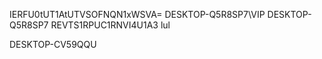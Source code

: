 IERFU0tUT1AtUTVSOFNQN1xWSVA=
DESKTOP-Q5R8SP7\VIP
DESKTOP-Q5R8SP7
REVTS1RPUC1RNVI4U1A3
lul

DESKTOP-CV59QQU
